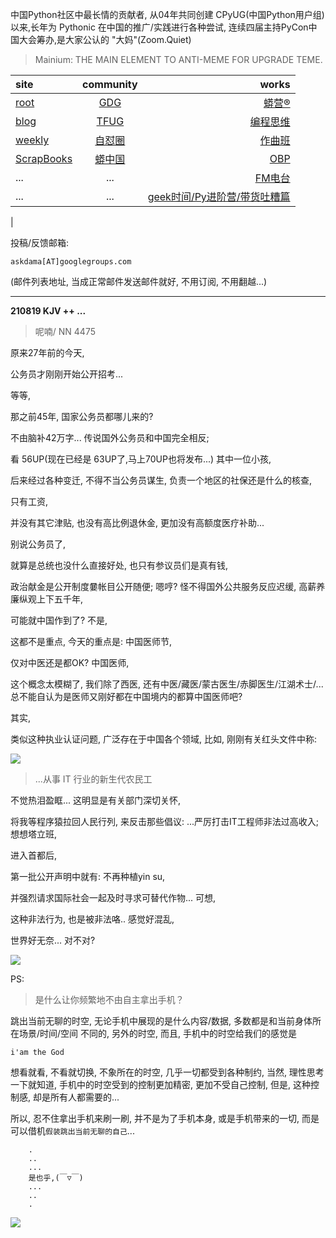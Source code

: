 中国Python社区中最长情的贡献者, 从04年共同创建 CPyUG(中国Python用户组)以来,长年为 Pythonic 在中国的推广/实践进行各种尝试, 连续四届主持PyCon中国大会筹办,是大家公认的 "大妈"(Zoom.Quiet)

> Mainium: THE MAIN ELEMENT TO ANTI-MEME FOR UPGRADE TEME.

| site | community | works |
| :-----| :----: | ----: |
| [root](http://zoomquiet.io/) | [GDG](https://blog.zhgdg.org/) | [蟒营®](https://doc.101.camp/) |
| [blog](https://blog.zoomquiet.io/pages/zoomquiet.html) | [TFUG](http://zh.tfug.world/) | [编程思维](https://py.101.camp/) |
| [weekly](http://weekly.pychina.org/) | [自怼圈](https://du.101.camp/) | [作曲班](https://mu.101.camp/) |
| [ScrapBooks](https://zoomquiet.io/collection.html) | [蟒中国](https://pychina.org/) | [OBP](https://zoomquiet.io/obp/index.html) |
| ... | ... | [FM电台](https://fm.101.camp/) |
| ... | ... | [geek时间/Py进阶营/带货吐糟篇](https://fm.101.camp/2020/geek2py-dama.html) 
 |


投稿/反馈邮箱:

    askdama[AT]googlegroups.com

(邮件列表地址, 
当成正常邮件发送邮件就好, 不用订阅, 不用翻越...)


---------------------------------------------------
**210819 KJV ++ ...**

> 呢喃/ NN 4475



原来27年前的今天,

公务员才刚刚开始公开招考...

等等,

那之前45年,
国家公务员都哪儿来的?

不由脑补42万字...
传说国外公务员和中国完全相反;

看 56UP(现在已经是 63UP了,马上70UP也将发布...)
其中一位小孩,

后来经过各种变迁,
不得不当公务员谋生,
负责一个地区的社保还是什么的核查,

只有工资,

并没有其它津贴,
也没有高比例退休金,
更加没有高额度医疗补助...

别说公务员了,

就算是总统也没什么直接好处,
也只有参议员们是真有钱,

政治献金是公开制度嘦帐目公开随便;
嗯哼?
怪不得国外公共服务反应迟缓,
高薪养廉纵观上下五千年,

可能就中国作到了?
不是,

这都不是重点,
今天的重点是:
中国医师节,

仅对中医还是都OK?
中国医师,

这个概念太模糊了,
我们除了西医,
还有中医/藏医/蒙古医生/赤脚医生/江湖术士/...
总不能自认为是医师又刚好都在中国境内的都算中国医师吧?

其实,

类似这种执业认证问题,
广泛存在于中国各个领域,
比如,
刚刚有关红头文件中称:

![](https://ipic.zoomquiet.top/2021-08-18-ScreenShot%202021-08-18%2010.49.17.jpg)

> ...从事 IT 行业的新生代农民工

不觉热泪盈眶...
这明显是有关部门深切关怀,

将我等程序猿拉回人民行列,
来反击那些倡议: ...严厉打击IT工程师非法过高收入;
想想塔立班,

进入首都后,

第一批公开声明中就有:
不再种植yin su,

并强烈请求国际社会一起及时寻求可替代作物...
可想,

这种非法行为,
也是被非法咯..
感觉好混乱,

世界好无奈...
对不对?​




![](https://ipic.zoomquiet.top/2021-08-18-zq42-today-card-2108.019.png)


PS:
> 是什么让你频繁地不由自主拿出手机？

跳出当前无聊的时空,
无论手机中展现的是什么内容/数据,
多数都是和当前身体所在场景/时间/空间 不同的,
另外的时空,
而且, 手机中的时空给我们的感觉是

    i'am the God

想看就看, 不看就切换,
不象所在的时空, 几乎一切都受到各种制约,
当然,
理性思考一下就知道,
手机中的时空受到的控制更加精密, 更加不受自己控制,
但是, 这种控制感,
却是所有人都需要的...

所以, 
忍不住拿出手机来刷一刷,
并不是为了手机本身, 或是手机带来的一切,
而是可以借机`假装跳出当前无聊的自己`...



```
    .
    ..
    ...
    是也乎,(￣▽￣)
    ...
    ..
    .
```


![](http://ydlj.zoomquiet.top/ipic/2021-07-10-210701DU21-zip.jpg)

